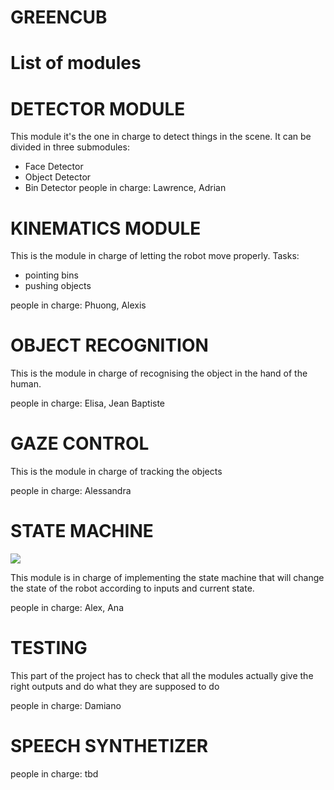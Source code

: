 GREENCUB
=============================

# List of modules

# DETECTOR MODULE
This module it's the one in charge to detect things in the scene. It can be divided in three submodules:

- Face Detector
- Object Detector
- Bin Detector
people in charge: Lawrence, Adrian

# KINEMATICS MODULE
This is the module in charge of letting the robot move properly. Tasks:

- pointing bins
- pushing objects

people in charge: Phuong, Alexis

# OBJECT RECOGNITION
This is the module in charge of recognising the object in the hand of the human.

people in charge: Elisa, Jean Baptiste

# GAZE CONTROL
This is the module in charge of tracking the objects

people in charge: Alessandra

# STATE MACHINE

<img src="hhttps://github.com/vvv-school/vvv17-demo-team-green/tree/master/misc/State_Machine_draft.png"/>


This module is in charge of implementing the state machine that will change the state of the robot according to inputs and current state.

people in charge: Alex, Ana

# TESTING
This part of the project has to check that all the modules actually give the right outputs and do what they are supposed to do

people in charge: Damiano

# SPEECH SYNTHETIZER

people in charge: tbd

